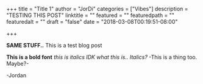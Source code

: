 +++
title = "Title 1"
author = "JorDi"
categories = ["Vibes"]
description = "TESTING THIS POST"
linktitle = ""
featured = ""
featuredpath = ""
featuredalt = ""
draft = "false"
date = "2018-03-08T00:19:51-08:00"

+++

**SAME STUFF..** This is a test blog post

**This is a bold font**
*this is italics*
_IDK what this is.. Italics?_
-This is a thing too. Maybe?-

-Jordan
